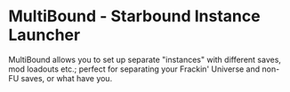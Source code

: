 # MultiBound - Starbound Instance Launcher
MultiBound allows you to set up separate "instances" with different saves, mod loadouts etc.; perfect for separating your Frackin' Universe and non-FU saves, or what have you.

